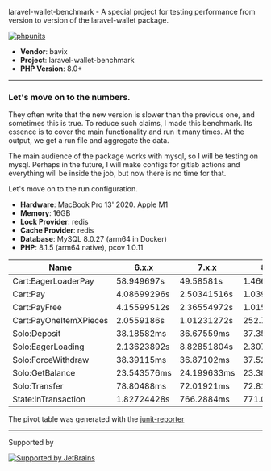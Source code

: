 laravel-wallet-benchmark - A special project for testing performance from version to version of the laravel-wallet package.

[![phpunits](https://github.com/bavix/laravel-wallet-benchmark/actions/workflows/phpunits.yaml/badge.svg)](https://github.com/bavix/laravel-wallet-benchmark/actions/workflows/phpunits.yaml)

* **Vendor**: bavix
* **Project**: laravel-wallet-benchmark
* **PHP Version**: 8.0+

---

### Let's move on to the numbers.

They often write that the new version is slower than the previous one, and sometimes this is true. To reduce such claims, I made this benchmark. Its essence is to cover the main functionality and run it many times. At the output, we get a run file and aggregate the data.

The main audience of the package works with mysql, so I will be testing on mysql. Perhaps in the future, I will make configs for gitlab actions and everything will be inside the job, but now there is no time for that.

Let's move on to the run configuration.

* **Hardware**: MacBook Pro 13' 2020. Apple M1
* **Memory**: 16GB
* **Lock Provider**: redis
* **Cache Provider**: redis
* **Database**: MySQL 8.0.27 (arm64 in Docker)
* **PHP**: 8.1.5 (arm64 native), pcov 1.0.11

|          Name          |    6.x.x    |    7.x.x    |    8.x.x    |    9.x.x    |
|------------------------|-------------|-------------|-------------|-------------|
| Cart:EagerLoaderPay    | 58.949697s  | 49.58581s   | 1.466579s   | 1.032154s   |
| Cart:Pay               | 4.08699296s | 2.50341516s | 1.03995896s | 721.67092ms |
| Cart:PayFree           | 4.15599512s | 2.36554972s | 1.01579044s | 631.9784ms  |
| Cart:PayOneItemXPieces | 2.0559186s  | 1.01231272s | 252.7258ms  | 83.73056ms  |
| Solo:Deposit           | 38.18582ms  | 36.67559ms  | 37.35399ms  | 35.68319ms  |
| Solo:EagerLoading      | 2.13623892s | 8.82851804s | 2.30754092s | 2.14806152s |
| Solo:ForceWithdraw     | 38.39115ms  | 36.87102ms  | 37.52448ms  | 35.47786ms  |
| Solo:GetBalance        | 23.543576ms | 24.199633ms | 23.38236ms  | 23.888203ms |
| Solo:Transfer          | 78.80488ms  | 72.01921ms  | 72.81176ms  | 59.42262ms  |
| State:InTransaction    | 1.82724428s | 766.2884ms  | 771.08604ms | 767.08376ms |

The pivot table was generated with the [junit-reporter](https://github.com/bavix/junit-reporter)

---
Supported by

[![Supported by JetBrains](https://cdn.rawgit.com/bavix/development-through/46475b4b/jetbrains.svg)](https://www.jetbrains.com/)
